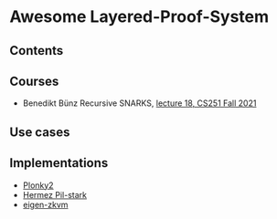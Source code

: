 # Awesome Layered-Proof-System

## Contents

## Courses

* Benedikt Bünz Recursive SNARKS, [lecture 18, CS251 Fall 2021](https://cs251.stanford.edu/lectures/lecture18.pdf)

## Use cases

## Implementations
* [Plonky2](https://github.com/mir-protocol/plonky2)
* [Hermez Pil-stark](https://github.com/0xPolygonHermez/pil-stark)
* [eigen-zkvm](https://github.com/0xEigenLabs/eigen-zkvm)
